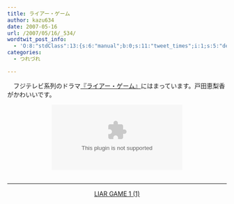 ```yaml
---
title: ライアー・ゲーム
author: kazu634
date: 2007-05-16
url: /2007/05/16/_534/
wordtwit_post_info:
  - 'O:8:"stdClass":13:{s:6:"manual";b:0;s:11:"tweet_times";i:1;s:5:"delay";i:0;s:7:"enabled";i:1;s:10:"separation";s:2:"60";s:7:"version";s:3:"3.7";s:14:"tweet_template";b:0;s:6:"status";i:2;s:6:"result";a:0:{}s:13:"tweet_counter";i:2;s:13:"tweet_log_ids";a:1:{i:0;i:2947;}s:9:"hash_tags";a:0:{}s:8:"accounts";a:1:{i:0;s:7:"kazu634";}}'
categories:
  - つれづれ

---
```

<div class="section">
<p>
    　フジテレビ系列のドラマ<a href="http://www.fujitv.co.jp/liargame/index3.html" onclick="__gaTracker('send', 'event', 'outbound-article', 'http://www.fujitv.co.jp/liargame/index3.html', '『ライアー・ゲーム』');" target="_blank">『ライアー・ゲーム』</a>にはまっています。戸田恵梨香がかわいいです。
</p>
  
<p>
<center>
<object height=&#8221;350&#8243; width=&#8221;425&#8243;><param name=&#8221;movie&#8221; value=&#8221;http://www.youtube.com/v/j1KvIXavJwE&#8221;><param name=&#8221;wmode&#8221; value=&#8221;transparent&#8221;><embed src=&#8221;http://www.youtube.com/v/j1KvIXavJwE&#8221; type=&#8221;application/x-shockwave-flash&#8221; wmode=&#8221;transparent&#8221; height=&#8221;350&#8243; width=&#8221;425&#8243;></object>
</center>
    
<br /> 
    
<hr />
    
<center>
<a href="https://www.amazon.co.jp/exec/obidos/ASIN/4088768558/goodpic-22/" onclick="__gaTracker('send', 'event', 'outbound-article', 'https://www.amazon.co.jp/exec/obidos/ASIN/4088768558/goodpic-22/', 'LIAR GAME 1 (1)');" target="_top">LIAR GAME 1 (1)</a><br />
</center></div>
